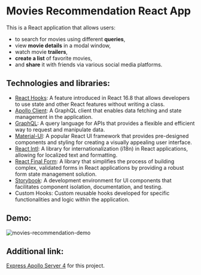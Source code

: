 # Movies Recommendation React App

This is a React application that allows users:

- to search for movies using different **queries**,
- view **movie details** in a modal window,
- watch movie **trailers**,
- **create a list** of favorite movies,
- and **share** it with friends via various social media platforms.

## Technologies and libraries:

- [React Hooks](https://react.dev/reference/react): A feature introduced in React 16.8 that allows developers to use state and other React features without writing a class.
- [Apollo Client](https://www.apollographql.com/docs/react/): A GraphQL client that enables data fetching and state management in the application.
- [GraphQL](https://graphql.org/): A query language for APIs that provides a flexible and efficient way to request and manipulate data.
- [Material-UI](https://mui.com/core/): A popular React UI framework that provides pre-designed components and styling for creating a visually appealing user interface.
- [React Intl](https://formatjs.io/docs/react-intl/): A library for internationalization (i18n) in React applications, allowing for localized text and formatting.
- [React Final Form](https://final-form.org/react): A library that simplifies the process of building complex, validated forms in React applications by providing a robust form state management solution.
- [Storybook](https://storybook.js.org/): A development environment for UI components that facilitates component isolation, documentation, and testing.
- Custom Hooks: Custom reusable hooks developed for specific functionalities and logic within the application.

## Demo:

![movies-recommendation-demo](https://github.com/Veronika-chenko/glq-movies-project-client/assets/99816537/45f77450-7d13-4a9d-964e-901ee7c33c95)

## Additional link:

[Express Apollo Server 4](https://github.com/Veronika-chenko/glq-movies-project-server) for this project.
